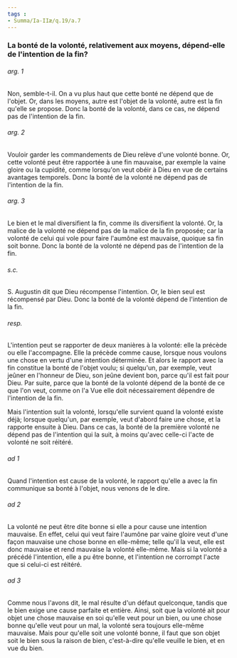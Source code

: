```yaml
---
tags : 
- Summa/Ia-IIæ/q.19/a.7
---
```


### La bonté de la volonté, relativement aux moyens, dépend-elle de l'intention de la fin?

###### arg. 1
Non, semble-t-il. On a vu plus haut que cette bonté ne dépend que de l'objet. Or, dans les moyens, autre est l'objet de la volonté, autre est la fin qu'elle se propose. Donc la bonté de la volonté, dans ce cas, ne dépend pas de l'intention de la fin. 

###### arg. 2
Vouloir garder les commandements de Dieu relève d'une volonté bonne. Or, cette volonté peut être rapportée à une fin mauvaise, par exemple la vaine gloire ou la cupidité, comme lorsqu'on veut obéir à Dieu en vue de certains avantages temporels. Donc la bonté de la volonté ne dépend pas de l'intention de la fin. 

###### arg. 3
Le bien et le mal diversifient la fin, comme ils diversifient la volonté. Or, la malice de la volonté ne dépend pas de la malice de la fin proposée; car la volonté de celui qui vole pour faire l'aumône est mauvaise, quoique sa fin soit bonne. Donc la bonté de la volonté ne dépend pas de l'intention de la fin. 

###### s.c.
S. Augustin dit que Dieu récompense l'intention. Or, le bien seul est récompensé par Dieu. Donc la bonté de la volonté dépend de l'intention de la fin. 

###### resp.
L'intention peut se rapporter de deux manières à la volonté: elle la précède ou elle l'accompagne. Elle la précède comme cause, lorsque nous voulons une chose en vertu d'une intention déterminée. Et alors le rapport avec la fin constitue la bonté de l'objet voulu; si quelqu'un, par exemple, veut jeûner en l'honneur de Dieu, son jeûne devient bon, parce qu'il est fait pour Dieu. Par suite, parce que la bonté de la volonté dépend de la bonté de ce que l'on veut, comme on l'a Vue elle doit nécessairement dépendre de l'intention de la fin. 

Mais l'intention suit la volonté, lorsqu'elle survient quand la volonté existe déjà; lorsque quelqu'un, par exemple, veut d'abord faire une chose, et la rapporte ensuite à Dieu. Dans ce cas, la bonté de la première volonté ne dépend pas de l'intention qui la suit, à moins qu'avec celle-ci l'acte de volonté ne soit réitéré. 

###### ad 1
Quand l'intention est cause de la volonté, le rapport qu'elle a avec la fin communique sa bonté à l'objet, nous venons de le dire. 

###### ad 2
La volonté ne peut être dite bonne si elle a pour cause une intention mauvaise. En effet, celui qui veut faire l'aumône par vaine gloire veut d'une façon mauvaise une chose bonne en elle-même; telle qu'il la veut, elle est donc mauvaise et rend mauvaise la volonté elle-même. Mais si la volonté a précédé l'intention, elle a pu être bonne, et l'intention ne corrompt l'acte que si celui-ci est réitéré. 

###### ad 3
Comme nous l'avons dit, le mal résulte d'un défaut quelconque, tandis que le bien exige une cause parfaite et entière. Ainsi, soit que la volonté ait pour objet une chose mauvaise en soi qu'elle veut pour un bien, ou une chose bonne qu'elle veut pour un mal, la volonté sera toujours elle-même mauvaise. Mais pour qu'elle soit une volonté bonne, il faut que son objet soit le bien sous la raison de bien, c'est-à-dire qu'elle veuille le bien, et en vue du bien. 


